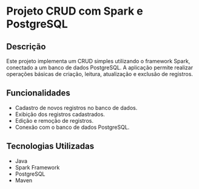 # Projeto CRUD com Spark e PostgreSQL

## Descrição
Este projeto implementa um CRUD simples utilizando o framework Spark, conectado a um banco de dados PostgreSQL. A aplicação permite realizar operações básicas de criação, leitura, atualização e exclusão de registros.

## Funcionalidades
- Cadastro de novos registros no banco de dados.
- Exibição dos registros cadastrados.
- Edição e remoção de registros.
- Conexão com o banco de dados PostgreSQL.

## Tecnologias Utilizadas
- Java
- Spark Framework
- PostgreSQL
- Maven

